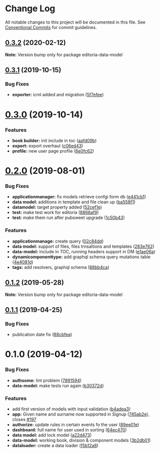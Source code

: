 # Change Log

All notable changes to this project will be documented in this file.
See [Conventional Commits](https://conventionalcommits.org) for commit guidelines.

<a name="0.3.2"></a>
## [0.3.2](https://gitlab.coko.foundation/editoria/editoria/compare/editoria-data-model@0.3.1...editoria-data-model@0.3.2) (2020-02-12)




**Note:** Version bump only for package editoria-data-model

<a name="0.3.1"></a>
## [0.3.1](https://gitlab.coko.foundation/editoria/editoria/compare/editoria-data-model@0.3.0...editoria-data-model@0.3.1) (2019-10-15)


### Bug Fixes

* **exporter:** icml added and migration ([5f7efee](https://gitlab.coko.foundation/editoria/editoria/commit/5f7efee))




<a name="0.3.0"></a>
# [0.3.0](https://gitlab.coko.foundation/editoria/editoria/compare/editoria-data-model@0.2.0...editoria-data-model@0.3.0) (2019-10-14)


### Features

* **book builder:** init include in toc ([aafd09b](https://gitlab.coko.foundation/editoria/editoria/commit/aafd09b))
* **export:** export overhaul ([c06ed43](https://gitlab.coko.foundation/editoria/editoria/commit/c06ed43))
* **profile:** new user page profile ([6e0fc62](https://gitlab.coko.foundation/editoria/editoria/commit/6e0fc62))




<a name="0.2.0"></a>
# [0.2.0](https://gitlab.coko.foundation/editoria/editoria/compare/editoria-data-model@0.1.2...editoria-data-model@0.2.0) (2019-08-01)


### Bug Fixes

* **applicationmanager:** fix models retrieve confgi form db ([e441cb1](https://gitlab.coko.foundation/editoria/editoria/commit/e441cb1))
* **data model:** additions in template and file clean up ([ba558f1](https://gitlab.coko.foundation/editoria/editoria/commit/ba558f1))
* **datamodel:** target property added ([52cef1e](https://gitlab.coko.foundation/editoria/editoria/commit/52cef1e))
* **test:** make test work for editoria ([8868af9](https://gitlab.coko.foundation/editoria/editoria/commit/8868af9))
* **test:** make them run after pubsweet upgrade ([1c50b43](https://gitlab.coko.foundation/editoria/editoria/commit/1c50b43))


### Features

* **applicationmanage:** create query ([02c84dd](https://gitlab.coko.foundation/editoria/editoria/commit/02c84dd))
* **data model:** support of files, files trnsaltions and templates ([283e762](https://gitlab.coko.foundation/editoria/editoria/commit/283e762))
* **data-model:** include in TOC, running headers support in DM ([e1ae06a](https://gitlab.coko.foundation/editoria/editoria/commit/e1ae06a))
* **dynamicomponenttype:** add graphql schema query mutations table ([4e4081d](https://gitlab.coko.foundation/editoria/editoria/commit/4e4081d))
* **tags:** add resolvers, graphql schema ([88bb4ca](https://gitlab.coko.foundation/editoria/editoria/commit/88bb4ca))




<a name="0.1.2"></a>
## [0.1.2](https://gitlab.coko.foundation/editoria/editoria/compare/editoria-data-model@0.1.1...editoria-data-model@0.1.2) (2019-05-28)




**Note:** Version bump only for package editoria-data-model

<a name="0.1.1"></a>
## [0.1.1](https://gitlab.coko.foundation/editoria/editoria/compare/editoria-data-model@0.1.0...editoria-data-model@0.1.1) (2019-04-25)


### Bug Fixes

* publication date fix ([88cbfea](https://gitlab.coko.foundation/editoria/editoria/commit/88cbfea))




<a name="0.1.0"></a>
# 0.1.0 (2019-04-12)


### Bug Fixes

* **authsome:** lint problem ([7891594](https://gitlab.coko.foundation/editoria/editoria/commit/7891594))
* **data-model:** make tests run again ([b30372d](https://gitlab.coko.foundation/editoria/editoria/commit/b30372d))


### Features

* add first version of models with input validation ([b4adea3](https://gitlab.coko.foundation/editoria/editoria/commit/b4adea3))
* **app:** Given name and surname now supported in Signup ([745ab2e](https://gitlab.coko.foundation/editoria/editoria/commit/745ab2e)), closes [#197](https://gitlab.coko.foundation/editoria/editoria/issues/197)
* **authorize:** update rules in certain events fo the user ([89ee01e](https://gitlab.coko.foundation/editoria/editoria/commit/89ee01e))
* **dashboard:** full name for user used in sorting ([64ec470](https://gitlab.coko.foundation/editoria/editoria/commit/64ec470))
* **data model:** add lock model ([a22d473](https://gitlab.coko.foundation/editoria/editoria/commit/a22d473))
* **data-model:** working book, division & component models ([3b2db01](https://gitlab.coko.foundation/editoria/editoria/commit/3b2db01))
* **dataloader:** create a data loader ([f5b12a8](https://gitlab.coko.foundation/editoria/editoria/commit/f5b12a8))
